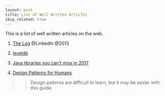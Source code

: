 ```yaml
---
layout: post
title: List of Well Written Articles
skip_related: true
---
```


This is a list of well written articles on the web.

1. [The Log][1] @LinkedIn @2013

2. [leveldb][2]

3. [Java libraries you can't miss in 2017][3]

4. [Design Patterns for Humans][4]
>> Design patterns are difficult to learn, but it may be easier with this guide.

[1]: https://engineering.linkedin.com/distributed-systems/log-what-every-software-engineer-should-know-about-real-time-datas-unifying
[2]: https://dirtysalt.github.io/leveldb.html
[3]: http://blog.jevsejev.io/2017/02/19/java-libraries-you-cannot-miss-in-2017/
[4]: https://github.com/kamranahmedse/design-patterns-for-humans/
